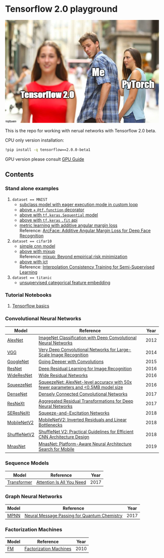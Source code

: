 # Tensorflow 2.0 playground

![image](35adva.jpg)  

This is the repo for working with nerual networks with Tensorflow 2.0 beta.

CPU only version installation:  
```bash
!pip install -q tensorflow==2.0.0-beta1
```

GPU version please consult [GPU Guide](https://www.tensorflow.org/install/gpu)

## Contents
### Stand alone examples
1. `dataset == MNIST`
    + [subclass model with eager execution mode in custom loop](mnist_mlp_eager.py)
    + [above + `@tf.function` decorator](mnist_mlp_function.py)
    + [above with `tf.keras.Sequential` model](mnist_mlp_keras_sequential.py)
    + [above with `tf.keras` `.fit` api](mnist_mlp_pure_keras.py)
    + [metric learning with additive angular margin loss](mnist_metric_learning.py)  
     Reference: [ArcFace: Additive Angular Margin Loss for Deep Face Recognition](https://arxiv.org/abs/1801.07698)
2. `dataset == cifar10`
    + [simple cnn model](cifar10_cnn.py)
    + [above with mixup](cifar10_cnn_mixup.py)   
    Reference: [mixup: Beyond empirical risk minimization](https://arxiv.org/abs/1710.09412)
    + [above with ict](cifar10_cnn_ict.py)   
    Reference: [Interpolation Consistency Training for Semi-Supervised Learning](https://arxiv.org/abs/1903.03825)
3. `dataset == titanic`
    + [unsupervised categorical feature embedding](titanic_cat_embd_ae.py)

### Tutorial Notebooks
1. [Tensorflow basics](notebooks/01_basics.ipynb)

### Convolutional Neural Networks
| Model | Reference | Year |
|-------|-----------|------|
| [AlexNet](convnets/alexnet.py) | [ImageNet Classification with Deep Convolutional Neural Networks](http://papers.nips.cc/paper/4824-imagenet-classification-with-deep-convolutional-neural-networks.pdf) | 2012 |
| [VGG](convnets/vgg.py) | [Very Deep Convolutional Networks for Large-Scale Image Recognition](https://arxiv.org/abs/1409.1556) | 2014 |
| [GoogleNet](convnets/googlenet.py) | [Going Deeper with Convolutions](https://arxiv.org/abs/1409.4842) | 2015 |
| [ResNet](convnets/resnet.py) | [Deep Residual Learning for Image Recognition](https://arxiv.org/abs/1512.03385) | 2016 |
| [WideResNet](convnets/resnet) | [Wide Residual Networks](https://arxiv.org/abs/1605.07146) | 2016 |
| [SqueezeNet](convnets/squeezenet.py) | [SqueezeNet: AlexNet-level accuracy with 50x fewer parameters and <0.5MB model size](https://arxiv.org/abs/1602.07360) | 2016 |
| [DenseNet](convnets/densenet.py) | [Densely Connected Convolutional Networks](https://arxiv.org/abs/1608.06993) | 2017 |
| [ResNeXt](convnets/resnet.py) | [Aggregated Residual Transformations for Deep Neural Networks](https://arxiv.org/abs/1611.05431) | 2017 |
| [SEResNeXt](convnets/resnet.py) | [Squeeze-and-Excitation Networks](https://arxiv.org/abs/1709.01507) | 2018 | 
| [MobileNetV2](convnets/mobilenetv2.py) | [MobileNetV2: Inverted Residuals and Linear Bottlenecks](https://arxiv.org/abs/1801.04381) | 2018 |
| [ShuffleNetV2](convnets/shufflenetv2.py) | [ShuffleNet V2: Practical Guidelines for Efficient CNN Architecture Design](https://arxiv.org/abs/1807.11164) | 2018 |
| [MnasNet](convnets/mnasnet.py) | [MnasNet: Platform-Aware Neural Architecture Search for Mobile](https://arxiv.org/abs/1807.11626) | 2019 |

### Sequence Models
| Model | Reference | Year |
|-------|-----------|------|
| [Transformer](sequence/transformer.py) | [Attention Is All You Need](https://arxiv.org/abs/1706.03762) | 2017 |

### Graph Neural Networks
| Model | Reference | Year |
|-------|-----------|------|
| [MPNN](graph/mpnn.py) | [Neural Message Passing for Quantum Chemistry](https://arxiv.org/abs/1704.01212) | 2017 |


### Factorization Machines
| Model | Reference | Year |
|-------|-----------|------|
| [FM](fm/fm.py) | [Factorization Machines](https://www.csie.ntu.edu.tw/~b97053/paper/Rendle2010FM.pdf) | 2010 |
